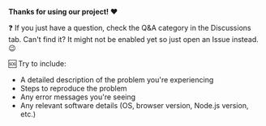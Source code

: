 **Thanks for using our project! ❤️**

❓ If you just have a question, check the Q&A category in the Discussions tab.
Can't find it? It might not be enabled yet so just open an Issue instead. 😉

🆘 Try to include:

- A detailed description of the problem you're experiencing
- Steps to reproduce the problem
- Any error messages you're seeing
- Any relevant software details (OS, browser version, Node.js version, etc.)
